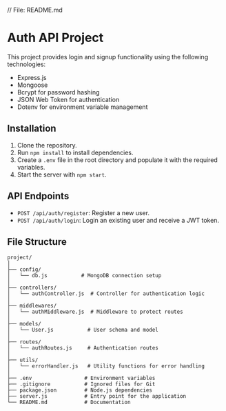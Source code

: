 // File: README.md

# Auth API Project

This project provides login and signup functionality using the following technologies:

- Express.js
- Mongoose
- Bcrypt for password hashing
- JSON Web Token for authentication
- Dotenv for environment variable management

## Installation

1. Clone the repository.
2. Run `npm install` to install dependencies.
3. Create a `.env` file in the root directory and populate it with the required variables.
4. Start the server with `npm start`.

## API Endpoints

- `POST /api/auth/register`: Register a new user.
- `POST /api/auth/login`: Login an existing user and receive a JWT token.

## File Structure

```
project/
│
├── config/
│   └── db.js           # MongoDB connection setup
│
├── controllers/
│   └── authController.js  # Controller for authentication logic
│
├── middlewares/
│   └── authMiddleware.js  # Middleware to protect routes
│
├── models/
│   └── User.js           # User schema and model
│
├── routes/
│   └── authRoutes.js     # Authentication routes
│
├── utils/
│   └── errorHandler.js   # Utility functions for error handling
│
├── .env                 # Environment variables
├── .gitignore           # Ignored files for Git
├── package.json         # Node.js dependencies
├── server.js            # Entry point for the application
└── README.md            # Documentation
